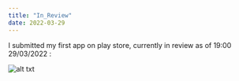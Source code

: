 ```yaml
---
title: "In_Review"
date: 2022-03-29
---
```

I submitted my first app on play store, currently in review as of 19:00 29/03/2022 :


![alt txt](https://raw.githubusercontent.com/DNF78/github-pages-with-jekyll/main/assets/InReview.JPG "InReview")

